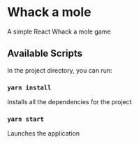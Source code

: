 # Whack a mole 

A simple React Whack a mole game

## Available Scripts

In the project directory, you can run:

### `yarn install`

Installs all the dependencies for the project 

### `yarn start`

Launches the application
